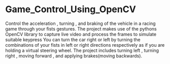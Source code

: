# Game_Control_Using_OpenCV
Control the acceleration , turning  , and braking of the vehicle in a racing game through your fists gestures.
The project makes use of the pythons OpenCV library to capture live video and process the frames to simulate suitable keypress
You can turn the car right or left by turning the combinations of your fists in left or right directions respectively as if you are holding a virtual steering wheel.
The project includes turning left , turning right , moving forward , and applying brakes(moving backwards).

